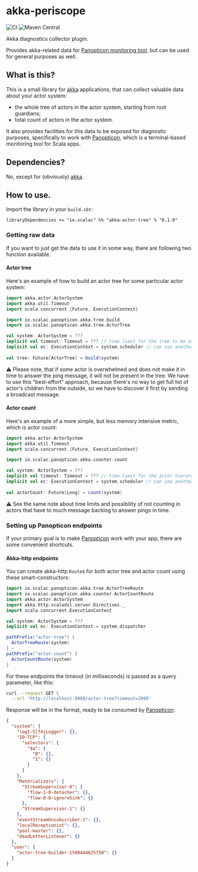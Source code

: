 # akka-periscope

![CI](https://github.com/ScalaConsultants/akka-actor-tree/workflows/Scala%20CI/badge.svg)
![Maven Central](https://img.shields.io/maven-central/v/io.scalac/akka-periscope_2.13.svg)

Akka diagnostics collector plugin.

Provides akka-related data for [Panopticon monitoring tool](https://github.com/ScalaConsultants/panopticon-tui), but can be used for general purposes as well.

## What is this?

This is a small library for [akka](https://akka.io/) applications, that can collect valuable data about your actor system:

 * the whole tree of actors in the actor system, starting from root guardians;
 * total count of actors in the actor system.

It also provides facilities for this data to be exposed for diagnostic purposes, specifically to work with [Panopticon](https://github.com/ScalaConsultants/panopticon-tui), which is a terminal-based monitoring tool for Scala apps.

## Dependencies?

No, except for (obviously) [akka](https://akka.io/).

## How to use.

Import the library in your `build.sbt`:

```
libraryDependencies += "io.scalac" %% "akka-actor-tree" % "0.1.0"
```

### Getting raw data

If you want to just get the data to use it in some way, there are following two function available.

#### Actor tree

Here's an example of how to build an actor tree for some particular actor system:
```scala
import akka.actor.ActorSystem
import akka.util.Timeout
import scala.concurrent.{Future, ExecutionContext}

import io.scalac.panopticon.akka.tree.build
import io.scalac.panopticon.akka.tree.ActorTree

val system: ActorSystem = ???
implicit val timeout: Timeout = ??? // time limit for the tree to be assembled
implicit val ec: ExecutionContext = system.scheduler // can use another executor if you prefer to
 
val tree: Future[ActorTree] = build(system)
```

⚠️ Please note, that if some actor is overwhelmed and does not make it in time to answer the ping message, it will not be present in the tree.
We have to use this "best-effort" approach, because there's no way to get full list of actor's children from the outside, so we have to discover it first by sending a broadcast message.

#### Actor count

Here's an example of a more simple, but less memory intensive metric, which is actor count:
```scala
import akka.actor.ActorSystem
import akka.util.Timeout
import scala.concurrent.{Future, ExecutionContext}

import io.scalac.panopticon.akka.counter.count

val system: ActorSystem = ???
implicit val timeout: Timeout = ??? // time limit for the actor hierarchy to be processed
implicit val ec: ExecutionContext = system.scheduler // can use another executor if you prefer to
 
val actorCount: Future[Long] = count(system)
```

⚠️ See the same note about time limits and possibility of not counting in actors that have to much message backlog to answer pings in time.

### Setting up Panopticon endpoints

If your primary goal is to make [Panopticon](https://github.com/ScalaConsultants/panopticon-tui) work with your app, there are some convenient shortcuts.

#### Akka-http endpoints

You can create akka-http `Route`s for both actor tree and actor count using these smart-constructors:

```scala
import io.scalac.panopticon.akka.tree.ActorTreeRoute
import io.scalac.panopticon.akka.counter.ActorCountRoute
import akka.actor.ActorSystem
import akka.http.scaladsl.server.Directives._
import scala.concurrent.ExecutionContext

val system: ActorSystem = ???
implicit val ec: ExecutionContext = system.dispatcher

pathPrefix("actor-tree") {
  ActorTreeRoute(system)
} ~
pathPrefix("actor-count") {
  ActorCountRoute(system)
}
```

For these endpoints the timeout (in milliseconds) is passed as a query parameter, like this:
```bash
curl --request GET \
  --url 'http://localhost:8080/actor-tree?timeout=2000'
```

Response will be in the format, ready to be consumed by [Panopticon](https://github.com/ScalaConsultants/panopticon-tui):
```json
{
  "system": {
    "log1-Slf4jLogger": {},
    "IO-TCP": {
      "selectors": {
        "$a": {
          "0": {},
          "1": {}
        }
      }
    },
    "Materializers": {
      "StreamSupervisor-0": {
        "flow-1-0-detacher": {},
        "flow-0-0-ignoreSink": {}
      },
      "StreamSupervisor-1": {}
    },
    "eventStreamUnsubscriber-1": {},
    "localReceptionist": {},
    "pool-master": {},
    "deadLetterListener": {}
  },
  "user": {
    "actor-tree-builder-1589444625750": {}
  }
}
```
